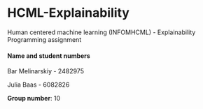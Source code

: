# HCML-Explainability
Human centered machine learning (INFOMHCML) - Explainability Programming assignment


#### Name and student numbers
Bar Melinarskiy - 2482975

Julia Baas - 6082826

**Group number**: 10